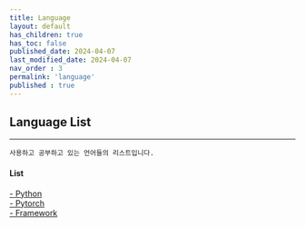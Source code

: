 ```yaml
---
title: Language
layout: default
has_children: true
has_toc: false
published_date: 2024-04-07
last_modified_date: 2024-04-07
nav_order : 3
permalink: 'language'
published : true
---
```


## Language List

---

`사용하고 공부하고 있는 언어들의 리스트입니다.`

#### List
<a href="https://pozuhtuhv.github.io/python">
    <span style="font-size:14px;">- Python</span>
</a><br>
<a href="https://pozuhtuhv.github.io/pytorch">
    <span style="font-size:14px;">- Pytorch</span>
</a><br>
<a href="https://pozuhtuhv.github.io/framework">
    <span style="font-size:14px;">- Framework</span>
</a>

<!-- \- [Python](https://pozuhtuhv.github.io/python)<br> -->
<!-- \- [Pytorch](https://pozuhtuhv.github.io/pytorch)<br> -->
<!-- \- [Django](https://pozuhtuhv.github.io/django) -->